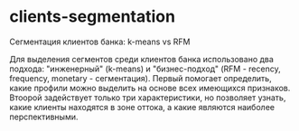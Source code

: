 # clients-segmentation
Сегментация клиентов банка: k-means vs RFM

Для выделения сегментов среди клиентов банка использовано два подхода: "инженерный" (k-means) и "бизнес-подход" (RFM - recency, frequency, monetary - сегментация). Первый помогает определить, какие профили можно выделить на основе всех имеющихся признаков. Втоорой задействует только три характеристики, но позволяет узнать, какие клиенты находятся в зоне оттока, а какие являются наиболее перспективными.
